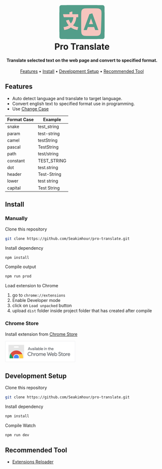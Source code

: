 <h1 align="center">
  <br>
  <a href="https://seakimhour.github.io/pro-translate"><img src="src\assets\icons\450.png" alt="Pro Translate" width="150"></a>
  <br>Pro Translate<br>
</h1>

<h4 align="center">Translate selected text on the web page and convert to specified format.</h4>

<p align="center">
  <a href="#features">Features</a> •
  <a href="#install">Install</a> •
  <a href="#development-setup">Development Setup</a> •
  <a href="#recommended-tool">Recommended Tool</a>
</p>

## Features

- Auto detect language and translate to target language.
- Convert english text to specified format use in programming.
- Use [Change Case](https://github.com/blakeembrey/change-case)

| Format Case | Example |
| --- | --- |
| snake | test_string |
| param | test-string |
| camel | testString |
| pascal | TestString |
| path | test/string |
| constant | TEST_STRING |
| dot | test.string |
| header | Test-String |
| lower | test string |
| capital | Test String |

## Install

### Manually

Clone this repository
```sh
git clone https://github.com/Seakimhour/pro-translate.git
```

Install dependency
```sh
npm install
```

Compile output
```sh
npm run prod
```

Load extension to Chrome
1. go to `chrome://extensions`
2. Enable Developer mode
3. click on `Load unpacked` button
4. upload `dist` folder inside project folder that has created after compile

### Chrome Store

Install extension from [Chrome Store](https://chrome.google.com/webstore/detail/pro-translate/ggbiakgkfnpekepnjlocbbhmlcbfmfai)

<a href="https://chrome.google.com/webstore/detail/pro-translate/ggbiakgkfnpekepnjlocbbhmlcbfmfai"><img src="src\img\chrome-store-border.png" alt="Chrome Store" width="230"></a>

## Development Setup

Clone this repository
```sh
git clone https://github.com/Seakimhour/pro-translate.git
```

Install dependency
```sh
npm install
```

Compile Watch
```sh
npm run dev
```

## Recommended Tool
- [Extensions Reloader](https://chrome.google.com/webstore/detail/extensions-reloader/fimgfedafeadlieiabdeeaodndnlbhid)
